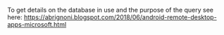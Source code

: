 To get details on the database in use and the purpose of the query see here:
https://abrignoni.blogspot.com/2018/06/android-remote-desktop-apps-microsoft.html
